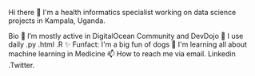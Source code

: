 Hi there 👋 
I'm a health informatics specialist working on data science projects in Kampala, Uganda.

Bio
👀 I’m mostly active in DigitalOcean Community and DevDojo
💞️ I use daily .py .html .R
✨ Funfact: I'm a big fun of dogs
🌱 I'm learning all about machine learning in Medicine
📫 How to reach me via email. Linkedin .Twitter.

<!---
shakombo/shakombo is a ✨ special ✨ repository because its `README.md` (this file) appears on your GitHub profile.
You can click the Preview link to take a look at your changes.
--->
